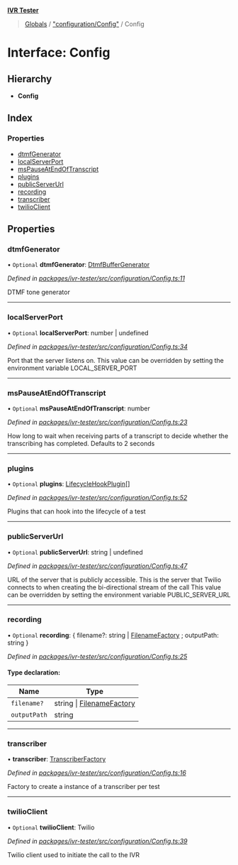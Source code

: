 **[IVR Tester](../README.md)**

> [Globals](../README.md) / ["configuration/Config"](../modules/_configuration_config_.md) / Config

# Interface: Config

## Hierarchy

* **Config**

## Index

### Properties

* [dtmfGenerator](_configuration_config_.config.md#dtmfgenerator)
* [localServerPort](_configuration_config_.config.md#localserverport)
* [msPauseAtEndOfTranscript](_configuration_config_.config.md#mspauseatendoftranscript)
* [plugins](_configuration_config_.config.md#plugins)
* [publicServerUrl](_configuration_config_.config.md#publicserverurl)
* [recording](_configuration_config_.config.md#recording)
* [transcriber](_configuration_config_.config.md#transcriber)
* [twilioClient](_configuration_config_.config.md#twilioclient)

## Properties

### dtmfGenerator

• `Optional` **dtmfGenerator**: [DtmfBufferGenerator](_call_dtmf_dtmfbuffergenerator_.dtmfbuffergenerator.md)

*Defined in [packages/ivr-tester/src/configuration/Config.ts:11](https://github.com/SketchingDev/ivr-tester/blob/3b9838d/packages/ivr-tester/src/configuration/Config.ts#L11)*

DTMF tone generator

___

### localServerPort

• `Optional` **localServerPort**: number \| undefined

*Defined in [packages/ivr-tester/src/configuration/Config.ts:34](https://github.com/SketchingDev/ivr-tester/blob/3b9838d/packages/ivr-tester/src/configuration/Config.ts#L34)*

Port that the server listens on.
This value can be overridden by setting the environment variable LOCAL_SERVER_PORT

___

### msPauseAtEndOfTranscript

• `Optional` **msPauseAtEndOfTranscript**: number

*Defined in [packages/ivr-tester/src/configuration/Config.ts:23](https://github.com/SketchingDev/ivr-tester/blob/3b9838d/packages/ivr-tester/src/configuration/Config.ts#L23)*

How long to wait when receiving parts of a transcript to decide
whether the transcribing has completed.
Defaults to 2 seconds

___

### plugins

• `Optional` **plugins**: [LifecycleHookPlugin](_plugins_lifecycle_lifecyclehookplugin_.lifecyclehookplugin.md)[]

*Defined in [packages/ivr-tester/src/configuration/Config.ts:52](https://github.com/SketchingDev/ivr-tester/blob/3b9838d/packages/ivr-tester/src/configuration/Config.ts#L52)*

Plugins that can hook into the lifecycle of a test

___

### publicServerUrl

• `Optional` **publicServerUrl**: string \| undefined

*Defined in [packages/ivr-tester/src/configuration/Config.ts:47](https://github.com/SketchingDev/ivr-tester/blob/3b9838d/packages/ivr-tester/src/configuration/Config.ts#L47)*

URL of the server that is publicly accessible. This is the
server that Twilio connects to when creating the bi-directional
stream of the call
This value can be overridden by setting the environment variable PUBLIC_SERVER_URL

___

### recording

• `Optional` **recording**: { filename?: string \| [FilenameFactory](../modules/_call_recording_filename_filenamefactory_.md#filenamefactory) ; outputPath: string  }

*Defined in [packages/ivr-tester/src/configuration/Config.ts:25](https://github.com/SketchingDev/ivr-tester/blob/3b9838d/packages/ivr-tester/src/configuration/Config.ts#L25)*

#### Type declaration:

Name | Type |
------ | ------ |
`filename?` | string \| [FilenameFactory](../modules/_call_recording_filename_filenamefactory_.md#filenamefactory) |
`outputPath` | string |

___

### transcriber

•  **transcriber**: [TranscriberFactory](../modules/_call_transcription_plugin_transcriberfactory_.md#transcriberfactory)

*Defined in [packages/ivr-tester/src/configuration/Config.ts:16](https://github.com/SketchingDev/ivr-tester/blob/3b9838d/packages/ivr-tester/src/configuration/Config.ts#L16)*

Factory to create a instance of a transcriber per test

___

### twilioClient

• `Optional` **twilioClient**: Twilio

*Defined in [packages/ivr-tester/src/configuration/Config.ts:39](https://github.com/SketchingDev/ivr-tester/blob/3b9838d/packages/ivr-tester/src/configuration/Config.ts#L39)*

Twilio client used to initiate the call to the IVR
